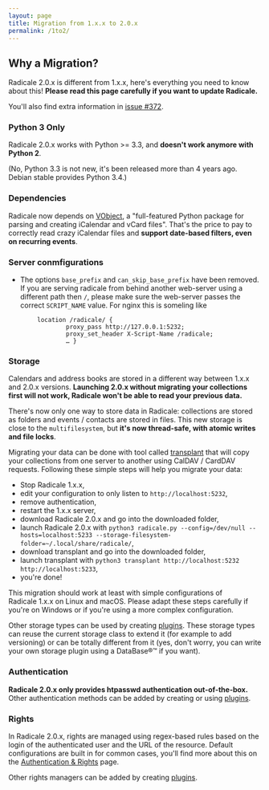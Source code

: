 ```yaml
---
layout: page
title: Migration from 1.x.x to 2.0.x
permalink: /1to2/
---
```


## Why a Migration?

Radicale 2.0.x is different from 1.x.x, here's everything you need to know about
this! **Please read this page carefully if you want to update Radicale.**

You'll also find extra information
in [issue #372](https://github.com/Kozea/Radicale/issues/372).

### Python 3 Only

Radicale 2.0.x works with Python >= 3.3, and **doesn't work anymore with
Python 2**.

(No, Python 3.3 is not new, it's been released more than 4 years ago.
Debian stable provides Python 3.4.)

### Dependencies

Radicale now depends on [VObject](https://eventable.github.io/vobject/), a
"full-featured Python package for parsing and creating iCalendar and vCard
files". That's the price to pay to correctly read crazy iCalendar files and
**support date-based filters, even on recurring events**.

### Server conmfigurations

* The options `base_prefix` and `can_skip_base_prefix` have been removed. If you
are serving radicale from behind another web-server using a different path then
`/`, please make sure the web-server passes the correct `SCRIPT_NAME` value. For
nginx this is someling like
```
        location /radicale/ {
                proxy_pass http://127.0.0.1:5232;
                proxy_set_header X-Script-Name /radicale;
                … }
```
  

### Storage

Calendars and address books are stored in a different way between 1.x.x and 2.0.x
versions. **Launching 2.0.x without migrating your collections first will not
work, Radicale won't be able to read your previous data.**

There's now only one way to store data in Radicale: collections are stored as
folders and events / contacts are stored in files. This new storage is close to
the `multifilesystem`, but **it's now thread-safe, with atomic writes and file
locks**.

Migrating your data can be done with tool called
[transplant](https://github.com/Kozea/transplant/blob/master/transplant.py)
that will copy your collections from one server to another using
CalDAV / CardDAV requests. Following these simple steps will help you migrate
your data:

- Stop Radicale 1.x.x,
- edit your configuration to only listen to `http://localhost:5232`,
- remove authentication,
- restart the 1.x.x server,
- download Radicale 2.0.x and go into the downloaded folder,
- launch Radicale 2.0.x with
  `python3 radicale.py --config=/dev/null --hosts=localhost:5233 --storage-filesystem-folder=~/.local/share/radicale/`,
- download transplant and go into the downloaded folder,
- launch transplant with `python3 transplant http://localhost:5232 http://localhost:5233`,
- you're done!

This migration should work at least with simple configurations of Radicale 1.x.x
on Linux and macOS. Please adapt these steps carefully if you're on Windows or
if you're using a more complex configuration.

Other storage types can be used by creating [plugins](/plugins/). These storage
types can reuse the current storage class to extend it (for example to add
versioning) or can be totally different from it (yes, don't worry, you can
write your own storage plugin using a DataBase®™ if you want).

### Authentication

**Radicale 2.0.x only provides htpasswd authentication out-of-the-box.** Other
authentication methods can be added by creating or using [plugins](/plugins/).

### Rights

In Radicale 2.0.x, rights are managed using regex-based rules based on the
login of the authenticated user and the URL of the resource. Default
configurations are built in for common cases, you'll find more about this on
the [Authentication & Rights](/rights/) page.

Other rights managers can be added by creating [plugins](/plugins/).
